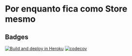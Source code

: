 # Por enquanto fica como Store mesmo

## Badges
 [![Build and deploy in Heroku](https://github.com/GustavoGomesDias/store/actions/workflows/build.yml/badge.svg)](https://github.com/GustavoGomesDias/store/actions/workflows/build.yml)
 [![codecov](https://codecov.io/gh/GustavoGomesDias/store/branch/main/graph/badge.svg?token=N4KFJ5UMRS)](https://codecov.io/gh/GustavoGomesDias/store)
 
